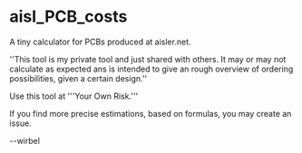 # aisl_PCB_costs
A tiny calculator for PCBs produced at aisler.net.

''This tool is my private tool and just shared with others. It may or may not calculate as expected ans is intended to give an rough overview of ordering possibilities, given a certain design.''

Use this tool at '''Your Own Risk.'''

If you find more precise estimations, based on formulas, you may create an issue.

--wirbel
